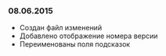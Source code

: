 ### 08.06.2015
* Создан файл изменений
* Добавлено отображение номера версии
* Переименованы поля подсказок